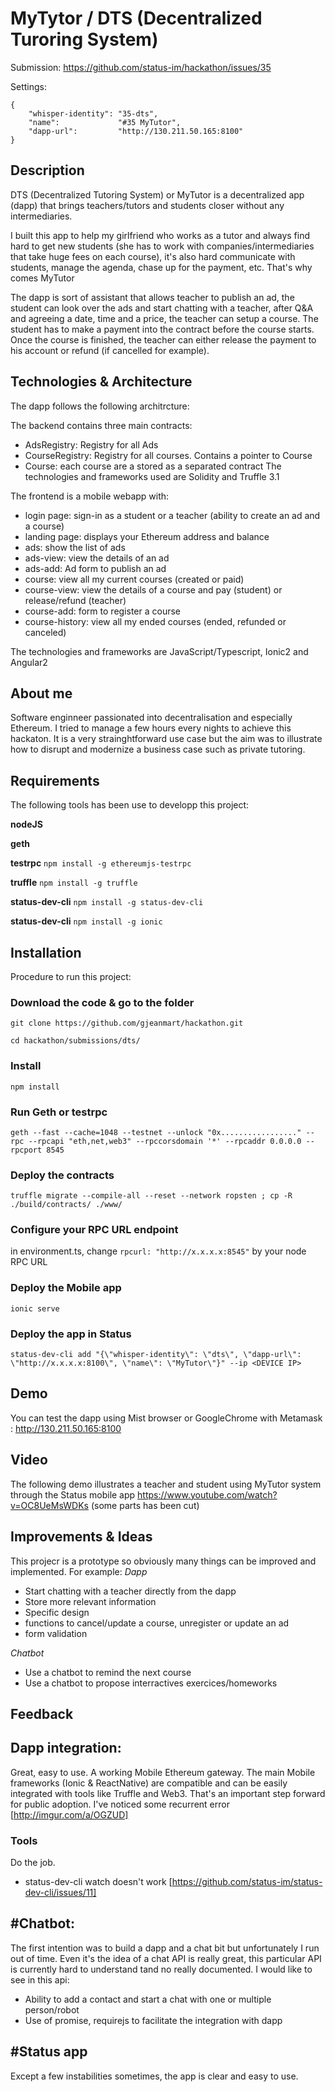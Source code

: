 
# MyTytor / DTS (Decentralized Turoring System)


Submission: https://github.com/status-im/hackathon/issues/35

Settings:
```
{
    "whisper-identity": "35-dts",
    "name":             "#35 MyTutor",
    "dapp-url":         "http://130.211.50.165:8100"
}
 ```


## Description
DTS (Decentralized Tutoring System) or MyTutor is a decentralized app (dapp) that brings teachers/tutors and students closer without any intermediaries.

I built this app to help my girlfriend who works as a tutor and always find hard to get new students (she has to work with companies/intermediaries that take huge fees on each course), it's also hard communicate with students, manage the agenda, chase up for the payment, etc. That's why comes MyTutor

The dapp is sort of assistant that allows teacher to publish an ad, the student can look over the ads and start chatting with a teacher, after Q&A and agreeing a date, time and a price, the teacher can setup a course.
The student has to make a payment into the contract before the course starts.
Once the course is finished, the teacher can either release the payment to his account or refund (if cancelled for example).


## Technologies & Architecture 
The dapp follows the following architrcture:
<Diagram>

The backend contains three main contracts:
- AdsRegistry: Registry for all Ads 
- CourseRegistry: Registry for all courses. Contains a pointer to Course
- Course: each course are a stored as a separated contract 
The technologies and frameworks used are Solidity and Truffle 3.1


The frontend is a mobile webapp with:
- login page: sign-in as a student or a teacher (ability to create an ad and a course) 
- landing page: displays your Ethereum address and balance 
- ads: show the list of ads
- ads-view: view the details of an ad
- ads-add: Ad form to publish an ad
- course: view all my current courses (created or paid) 
- course-view: view the details of a course and pay (student) or release/refund (teacher) 
- course-add: form to register a course 
- course-history: view all my ended courses (ended, refunded or canceled) 

The technologies and frameworks are JavaScript/Typescript, Ionic2 and Angular2



## About me
Software enginneer passionated into decentralisation and especially Ethereum. I tried to manage a few hours every nights to achieve this hackaton. It is a very strainghtforward use case but the aim was to illustrate how to disrupt and modernize a business case such as private tutoring.



## Requirements
The following tools has been use to developp this project:

**nodeJS**

**geth**

**testrpc** 
`npm install -g ethereumjs-testrpc`

**truffle** 
`npm install -g truffle`

**status-dev-cli** 
`npm install -g status-dev-cli`

**status-dev-cli** 
`npm install -g ionic`


## Installation
Procedure to run this project:

### Download the code & go to the folder
```
git clone https://github.com/gjeanmart/hackathon.git

cd hackathon/submissions/dts/
```


### Install
```
npm install
```


### Run Geth or testrpc

```
geth --fast --cache=1048 --testnet --unlock "0x................." --rpc --rpcapi "eth,net,web3" --rpccorsdomain '*' --rpcaddr 0.0.0.0 --rpcport 8545
```


### Deploy the contracts
```
truffle migrate --compile-all --reset --network ropsten ; cp -R ./build/contracts/ ./www/
```


### Configure your RPC URL endpoint
in environment.ts, change `rpcurl: "http://x.x.x.x:8545"` by your node RPC URL


### Deploy the Mobile app
```
ionic serve
```


### Deploy the app in Status
```
status-dev-cli add "{\"whisper-identity\": \"dts\", \"dapp-url\": \"http://x.x.x.x:8100\", \"name\": \"MyTutor\"}" --ip <DEVICE IP>
```


## Demo
You can test the dapp using Mist browser or GoogleChrome with Metamask : http://130.211.50.165:8100


## Video
The following demo illustrates a teacher and student using MyTutor system through the Status mobile app
https://www.youtube.com/watch?v=OC8UeMsWDKs (some parts has been cut)


## Improvements & Ideas
This projecr is a prototype so obviously many things can be improved and implemented. For example:
*Dapp*
- Start chatting with a teacher directly from the dapp 
- Store more relevant information 
- Specific design
- functions to cancel/update a course, unregister or update an ad
- form validation 

*Chatbot*
- Use a chatbot to remind the next course 
- Use a chatbot to propose interractives exercices/homeworks


## Feedback

## Dapp integration: 
Great, easy to use. A working Mobile Ethereum gateway. The main Mobile frameworks (Ionic & ReactNative) are compatible and can be  easily integrated with tools like Truffle and Web3. That's an important step forward for public adoption. 
I've noticed some recurrent error [http://imgur.com/a/OGZUD]

### Tools
Do the job. 
- status-dev-cli watch doesn't work [https://github.com/status-im/status-dev-cli/issues/11]

## #Chatbot: 
The first intention was to build a dapp and a chat bit but unfortunately I run out of time. Even it's the idea of a chat API is really great, this particular API is currently hard to understand tand no really documented. 
I would like to see in this api:
- Ability to add a contact and start a chat with one or multiple person/robot 
- Use of promise, requirejs to facilitate the integration with dapp

## #Status app
Except a few instabilities sometimes, the app is clear and easy to use. 



